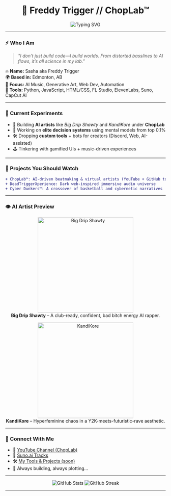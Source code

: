<h1 align="center">🧪 Freddy Trigger // ChopLab™</h1>
<p align="center">
  <img src="https://readme-typing-svg.herokuapp.com?font=Fira+Code&size=24&duration=4000&pause=500&color=9C00FF&center=true&vCenter=true&width=435&lines=🎷+Creator+of+ChopLab™;🤖+AI+Artist+Engineer;🎻+Sound+Designer+%2F+Beatmaker;🧬+Tech+with+a+Twist" alt="Typing SVG" />
</p>

---

### ⚡ Who I Am

> *"I don’t just build code—I build worlds. From distorted basslines to AI flows, it’s all science in my lab."*  

🔥 **Name:** Sasha aka Freddy Trigger  
🌍 **Based in:** Edmonton, AB  
🎨 **Focus:** AI Music, Generative Art, Web Dev, Automation  
🧠 **Tools:** Python, JavaScript, HTML/CSS, FL Studio, ElevenLabs, Suno, CapCut AI  

---

### 🧪 Current Experiments

- 🎵 Building **AI artists** like *Big Drip Shawty* and *KandiKore* under **ChopLab**
- 🧠 Working on **elite decision systems** using mental models from top 0.1%
- 🛠️ Dropping **custom tools** + bots for creators (Discord, Web, AI-assisted)
- 🕹️ Tinkering with gamified UIs + music-driven experiences

---

### 🚀 Projects You Should Watch

```diff
+ ChopLab™: AI-driven beatmaking & virtual artists (YouTube + GitHub tools coming soon)
+ DeadTriggerXperience: Dark web-inspired immersive audio universe
+ Cyber Dunkers™: A crossover of basketball and cybernetic narratives
```

---

### 👁️ AI Artist Preview

<p align="center">
  <img src="https://your-image-link.com/big-drip-shawty.jpg" alt="Big Drip Shawty" width="300"/>
  <br/>
  <b>Big Drip Shawty</b> – A club-ready, confident, bad bitch energy AI rapper.
</p>

<p align="center">
  <img src="https://your-image-link.com/kandikore.jpg" alt="KandiKore" width="300"/>
  <br/>
  <b>KandiKore</b> – Hyperfeminine chaos in a Y2K-meets-futuristic-rave aesthetic.
</p>

---

### 🧠 Connect With Me

- 🎵 [YouTube Channel (ChopLab)](https://www.youtube.com)  
- 🧬 [Suno.ai Tracks](https://suno.com/@digitalchops)  
- 🛠️ [My Tools & Projects (soon)](https://github.com/mrivey263)  
- 🖤 Always building, always plotting...

---

<p align="center">
  <img src="https://github-readme-stats.vercel.app/api?username=your-username&show_icons=true&theme=tokyonight&count_private=true" alt="GitHub Stats" />
  <img src="https://github-readme-streak-stats.herokuapp.com/?user=your-username&theme=tokyonight" alt="GitHub Streak" />
</p>

---

<!-- Replace 'your-username' with your actual GitHub username -->
<!-- Replace image URLs with hosted images of your AI artists -->
